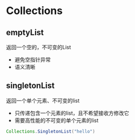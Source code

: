 # Collections

## emptyList 
返回一个空的，不可变的List

- 避免空指针异常
- 语义清晰


## singletonList

返回一个单个元素、不可变的list

- 只传递包含一个元素的list，且不希望接收方修改它
- 需要高性能的不可变的单个元素的list

``` java
Collections.SingletonList("hello")
```